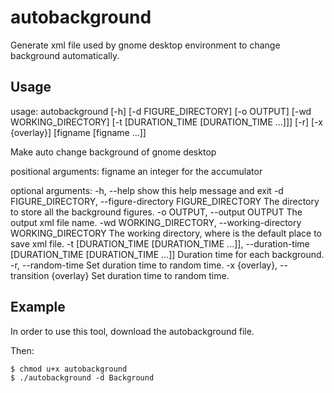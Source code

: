 # autobackground #

Generate xml file used by gnome desktop environment to change background automatically.


## Usage ##

usage: autobackground [-h] [-d FIGURE_DIRECTORY] [-o OUTPUT]
                      [-wd WORKING_DIRECTORY]
                      [-t [DURATION_TIME [DURATION_TIME ...]]] [-r]
                      [-x {overlay}]
                      [figname [figname ...]]

Make auto change background of gnome desktop

positional arguments:
  figname               an integer for the accumulator

optional arguments:
  -h, --help            show this help message and exit
  -d FIGURE_DIRECTORY, --figure-directory FIGURE_DIRECTORY
                        The directory to store all the background figures.
  -o OUTPUT, --output OUTPUT
                        The output xml file name.
  -wd WORKING_DIRECTORY, --working-directory WORKING_DIRECTORY
                        The working directory, where is the default place to
                        save xml file.
  -t [DURATION_TIME [DURATION_TIME ...]], --duration-time [DURATION_TIME [DURATION_TIME ...]]
                        Duration time for each background.
  -r, --random-time     Set duration time to random time.
  -x {overlay}, --transition {overlay}
                        Set duration time to random time.


## Example ##


In order to use this tool, download the autobackground file.

Then:
```
$ chmod u+x autobackground
$ ./autobackground -d Background
```
